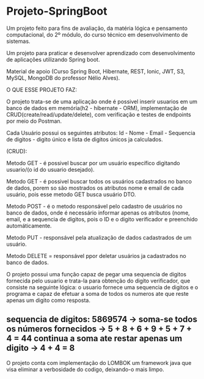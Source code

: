 # Projeto-SpringBoot

Um projeto feito para fins de avaliação, da matéria lógica e pensamento computacional, do 2º módulo, do curso técnico em desenvolvimento de sistemas.

Um projeto para praticar e desenvolver aprendizado com desenvolvimento de aplicações utilizando Spring boot.

Material de apoio (Curso Spring Boot, Hibernate, REST, Ionic, JWT, S3, MySQL, MongoDB do professor Nélio Alves).

O QUE ESSE PROJETO FAZ:
  
O projeto trata-se de uma aplicação onde é possivel inserir usuarios em um banco de dados em memória(h2 - hibernate - ORM), implementação de CRUD(create/read/update/delete), com verificação e testes de endpoints por meio do Postman.

Cada Usuário possui os seguintes atributos: Id - Nome - Email - Sequencia de digitos - digito único e lista de digitos únicos ja calculados.

(CRUD):

Metodo GET - é possivel buscar por um usuário específico digitando usuario/(o id do usuario desejado).

Metodo GET - é possivel buscar todos os usuários cadastrados no banco de dados, porem so são mostrados os atributos nome e email de cada usuário, pois esse metodo GET busca usuário DTO.

Metodo POST - é o metodo responsável pelo cadastro de usuários no banco de dados, onde é necessário informar apenas os atributos (nome, email, e a sequencia de digitos, pois o ID e o digito verificador e preenchido automáticamente. 

Metodo PUT - responsável pela atualização de dados cadastrados de um usuário.

Metodo DELETE = responsável ppor deletar usuários ja cadastrados no banco de dados.

O projeto possui uma função capaz de pegar uma sequencia de digitos fornecida pelo usuario e trata-la para obtenção do digito verificador, que consiste na seguinte lógica: o usuario fornece uma sequencia de digitos e o programa e capaz de efetuar a soma de todos os numeros ate que reste apenas um digito como resposta. 

## sequencia de digitos: 5869574 -> soma-se todos os números fornecidos -> 5 + 8 + 6 + 9 + 5 + 7 + 4 = 44 continua a soma ate restar apenas um digito -> 4 + 4 = 8

O projeto conta com implementação do LOMBOK um framework java que visa eliminar a verbosidade do codigo, deixando-o mais limpo.
